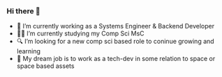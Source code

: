 ### Hi there 👋
- 💼 I’m currently working as a Systems Engineer & Backend Developer
- 👨‍🎓 I’m currently studying my Comp Sci MsC
- 🔍 I’m looking for a new comp sci based role to coninue growing and learning
- 📡 My dream job is to work as a tech-dev in some relation to space or space based assets
<!--
**sirnax/sirnax** is a ✨ _special_ ✨ repository because its `README.md` (this file) appears on your GitHub profile.

Here are some ideas to get you started:

- 🔭 I’m currently working on ...
- 🌱 I’m currently learning ...
- 👯 I’m looking to collaborate on ...
- 🤔 I’m looking for help with ...
- 💬 Ask me about ...
- 📫 How to reach me: ...
- 😄 Pronouns: ...
- ⚡ Fun fact: ...
-->
